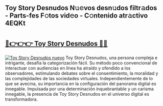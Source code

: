 ## Toy Story Desnudos N𝚞𝚎vos desn𝚞dos filtr𝚊dos - Parts-fes F𝚘tos vid𝚎o - C𝚘ntenido atr𝚊ctivo 4EQKt

# <h2><a href="http://mbcahob.tromn.icu/?c=Toy+Story+Desnudos">🔗👉👉👉 Toy Story Desnudos 🔗🔗</a></h2>

[![Toy Story Desnudos nuevo](https://i.imgur.com/pEAQMta.gif)](http://mbcahob.tromn.icu/?c=Toy+Story+Desnudos)
Toy Story Desnudos, una persona compleja e intrigante, desafía la categorización fácil. Su método poco convencional de interactuar con audiencias en línea ha atraído y ofendido a los observadores, estimulando debates sobre el consentimiento, la moralidad y las complejidades de las sociedades virtuales. Independientemente de lo que se avecina, su importancia en la configuración del panorama digital es innegable. Impulsada por una determinación inquebrantable y un carisma innegable, la presencia de Toy Story Desnudos en el universo digital es transformadora.
